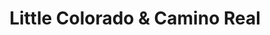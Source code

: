 ---
title: "Little Colorado & Camino Real"
url: /colorado-springs/little-colorado-and-camino-real/
shop: pottery
---